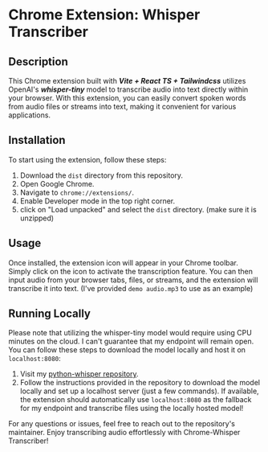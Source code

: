 # Chrome Extension: Whisper Transcriber

## Description
This Chrome extension built with ***Vite + React TS + Tailwindcss*** utilizes OpenAI's ***whisper-tiny*** model to transcribe audio into text directly within your browser. With this extension, you can easily convert spoken words from audio files or streams into text, making it convenient for various applications.

## Installation
To start using the extension, follow these steps:

1. Download the `dist` directory from this repository.
2. Open Google Chrome.
3. Navigate to `chrome://extensions/`.
4. Enable Developer mode in the top right corner.
5. click on "Load unpacked" and select the `dist` directory. (make sure it is unzipped)

## Usage
Once installed, the extension icon will appear in your Chrome toolbar. Simply click on the icon to activate the transcription feature. You can then input audio from your browser tabs, files, or streams, and the extension will transcribe it into text. (I've provided `demo audio.mp3` to use as an example)

## Running Locally
Please note that utilizing the whisper-tiny model would require using CPU minutes on the cloud. I can't guarantee that my endpoint will remain open. You can follow these steps to download the model locally and host it on `localhost:8080`:

1. Visit my [python-whisper repository](https://github.com/ayrwag/python-whisper).
2. Follow the instructions provided in the repository to download the model locally and set up a localhost server (just a few commands).
If available, the extension should automatically use `localhost:8080` as the fallback for my endpoint and transcribe files using the locally hosted model!

For any questions or issues, feel free to reach out to the repository's maintainer. Enjoy transcribing audio effortlessly with Chrome-Whisper Transcriber!
